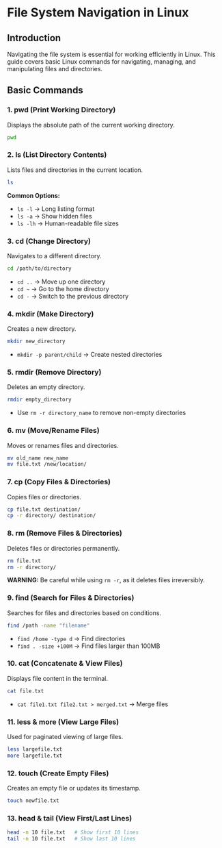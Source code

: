 # File System Navigation in Linux

## Introduction
Navigating the file system is essential for working efficiently in Linux. This guide covers basic Linux commands for navigating, managing, and manipulating files and directories.

## Basic Commands

### 1. **pwd** (Print Working Directory)
Displays the absolute path of the current working directory.
```bash
pwd
```

### 2. **ls** (List Directory Contents)
Lists files and directories in the current location.
```bash
ls
```
**Common Options:**
- `ls -l` → Long listing format
- `ls -a` → Show hidden files
- `ls -lh` → Human-readable file sizes

### 3. **cd** (Change Directory)
Navigates to a different directory.
```bash
cd /path/to/directory
```
- `cd ..` → Move up one directory
- `cd ~` → Go to the home directory
- `cd -` → Switch to the previous directory

### 4. **mkdir** (Make Directory)
Creates a new directory.
```bash
mkdir new_directory
```
- `mkdir -p parent/child` → Create nested directories

### 5. **rmdir** (Remove Directory)
Deletes an empty directory.
```bash
rmdir empty_directory
```
- Use `rm -r directory_name` to remove non-empty directories

### 6. **mv** (Move/Rename Files)
Moves or renames files and directories.
```bash
mv old_name new_name
mv file.txt /new/location/
```

### 7. **cp** (Copy Files & Directories)
Copies files or directories.
```bash
cp file.txt destination/
cp -r directory/ destination/
```

### 8. **rm** (Remove Files & Directories)
Deletes files or directories permanently.
```bash
rm file.txt
rm -r directory/
```
**WARNING:** Be careful while using `rm -r`, as it deletes files irreversibly.

### 9. **find** (Search for Files & Directories)
Searches for files and directories based on conditions.
```bash
find /path -name "filename"
```
- `find /home -type d` → Find directories
- `find . -size +100M` → Find files larger than 100MB

### 10. **cat** (Concatenate & View Files)
Displays file content in the terminal.
```bash
cat file.txt
```
- `cat file1.txt file2.txt > merged.txt` → Merge files

### 11. **less** & **more** (View Large Files)
Used for paginated viewing of large files.
```bash
less largefile.txt
more largefile.txt
```

### 12. **touch** (Create Empty Files)
Creates an empty file or updates its timestamp.
```bash
touch newfile.txt
```

### 13. **head & tail** (View First/Last Lines)
```bash
head -n 10 file.txt   # Show first 10 lines
tail -n 10 file.txt   # Show last 10 lines
```


